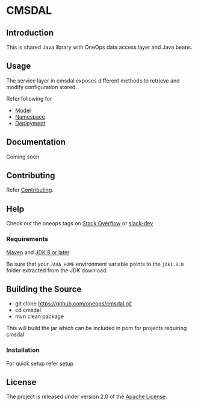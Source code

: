 # CMSDAL
## Introduction

This is shared Java library with OneOps data access layer and Java beans. 

## Usage

The service layer in cmsdal exposes different methods to retrieve and modify configuration stored. 

Refer following  for 
* [Model][]
* [Namespace][]
* [Deployment][]

## Documentation
Coming soon

## Contributing

Refer [Contributing][]. 

## Help

Check out the oneops tags on [Stack Overflow][] or [slack-dev][] 

### Requirements

[Maven][]  and [JDK 8  or later][JDK8 build] 

Be sure that your `JAVA_HOME` environment variable points to the `jdk1.8.0` folder
extracted from the JDK download.

## Building the Source

* git clone https://github.com/oneops/cmsdal.git
* cd cmsdal
* mvn clean package 


This will build the jar which can be included in pom for projects requiring cmsdal

### Installation
For quick setup refer [setup][] 


## License
The project is released under version 2.0 of the [Apache License](http://www.apache.org/licenses/LICENSE-2.0).

[Maven]: http://maven.apache.org/
[Git]: http://help.github.com/set-up-git-redirect
[JDK8 build]: http://www.oracle.com/technetwork/java/javase/downloads
[Apache License]: http://www.apache.org/licenses/LICENSE-2.0
[Stack Overflow]: http://stackoverflow.com/tags/oneops
[slack-dev]:https://oneops.slack.com/messages/devel/messages
[oo-commons]:../../../oo-commons
[cms-dal]:../../../cmsdal
[Oneops UI]:../../../display
[setup]:../../../setup
[Client]:../../../cli
[Contributing]:https://github.com/oneops/developer-doc/blob/master/_contribution/index.md
[tomcat environment variables]:../../../dev-tools/blob/master/setup-scripts/tom_setenv.sh
[sink metadata]:../../../oneops-admin/blob/master/lib/base/sink/metadata.rb
[notification sinks]: /src/main/java/com/oneops/antenna/senders/generic



[model]:src/main/java/com/oneops/cms/cm
[namespace]:src/main/java/com/oneops/cms/ns
[deployment]:src/main/java/com/oneops/cms/dj
[notification sinks]: /src/main/java/com/oneops/antenna/senders/generic
